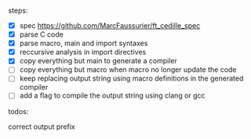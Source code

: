 steps:

- [X] spec https://github.com/MarcFaussurier/ft_cedille_spec 
- [X] parse C code 
- [X] parse macro, main and import syntaxes
- [X] reccursive analysis in import directives
- [x] copy everything but main to generate a compiler
- [ ] copy everything but macro when macro no longer update the code
- [ ] keep replacing output string using macro definitions in the generated compiler
- [ ] add a flag to compile the output string using clang or gcc

todos:

correct output prefix
